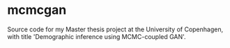 # mcmcgan
Source code for my Master thesis project at the University of Copenhagen, with title 'Demographic inference using MCMC-coupled GAN'.

